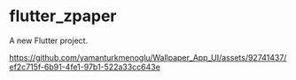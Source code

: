 # flutter_zpaper

A new Flutter project.

https://github.com/yamanturkmenoglu/Wallpaper_App_UI/assets/92741437/ef2c715f-6b91-4fe1-97b1-522a33cc643e
